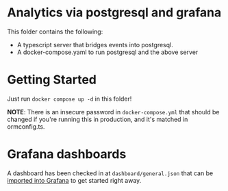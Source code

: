 # Analytics via postgresql and grafana

This folder contains the following:
* A typescript server that bridges events into postgresql.
* A docker-compose.yaml to run postgresql and the above server

# Getting Started

Just run `docker compose up -d` in this folder!

**NOTE**: There is an insecure password in `docker-compose.yml` that should be
changed if you're running this in production, and it's matched in ormconfig.ts.

# Grafana dashboards

A dashboard has been checked in at `dashboard/general.json` that can be
[imported into Grafana](https://grafana.com/docs/grafana/latest/dashboards/manage-dashboards/#export-and-import-dashboards)
to get started right away.

